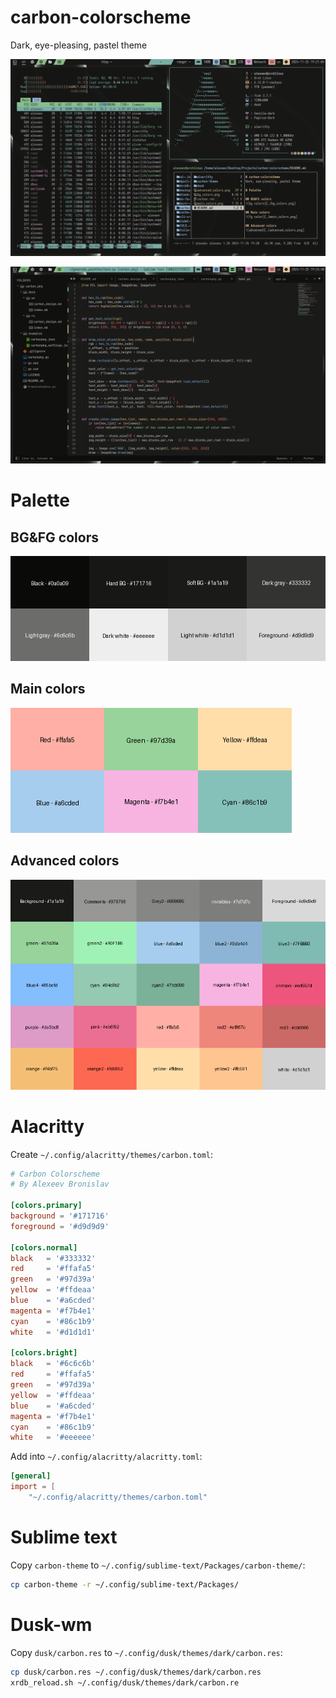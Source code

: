 # carbon-colorscheme
Dark, eye-pleasing, pastel theme

![screenshot](./screenshot.png)

![screenshot2](./screenshot2.png)

# Palette

## BG&FG colors
![bg colors](./bg_colors.png)

## Main colors
![fg color](./main_colors.png)

## Advanced colors
![advacned](./advanced_colors.png)


# Alacritty
Create `~/.config/alacritty/themes/carbon.toml`:

```toml
# Carbon Colorscheme
# By Alexeev Bronislav

[colors.primary]
background = '#171716'
foreground = '#d9d9d9'

[colors.normal]
black   = '#333332'
red     = '#ffafa5'
green   = '#97d39a'
yellow  = '#ffdeaa'
blue    = '#a6cded'
magenta = '#f7b4e1'
cyan    = '#86c1b9'
white   = '#d1d1d1'

[colors.bright]
black   = '#6c6c6b'
red     = '#ffafa5'
green   = '#97d39a'
yellow  = '#ffdeaa'
blue    = '#a6cded'
magenta = '#f7b4e1'
cyan    = '#86c1b9'
white   = '#eeeeee'
```

Add into `~/.config/alacritty/alacritty.toml`:

```toml
[general]
import = [
	"~/.config/alacritty/themes/carbon.toml"
```

# Sublime text
Copy `carbon-theme` to `~/.config/sublime-text/Packages/carbon-theme/`:

```bash
cp carbon-theme -r ~/.config/sublime-text/Packages/
```

# Dusk-wm
Copy `dusk/carbon.res` to `~/.config/dusk/themes/dark/carbon.res`:

```bash
cp dusk/carbon.res ~/.config/dusk/themes/dark/carbon.res
xrdb_reload.sh ~/.config/dusk/themes/dark/carbon.re
```
